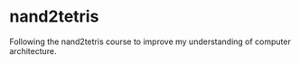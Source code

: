 # nand2tetris
Following the nand2tetris course to improve my understanding of computer architecture.
